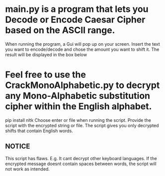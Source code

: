 # main.py is a program that lets you Decode or Encode Caesar Cipher based on the ASCII range.
When running the program, a Gui will pop up on your screen. Insert the text you want to encode/decode and chose the amount you want to shift it. The result will be displayed in the box below

# Feel free to use the CrackMonoAlphabetic.py to decrypt any Mono-Alphabetic substitution cipher within the English alphabet. 
pip install nltk
Choose enter or file when running the script. Provide the script with the encrypted string or file. The script gives you only decrypted shifts that contain English words. 
## NOTICE
This script has flaws. E.g. It cant decrypt other keyboard languages. If the encrypted message doesnt contain spaces between words, the script will not work as intended.

